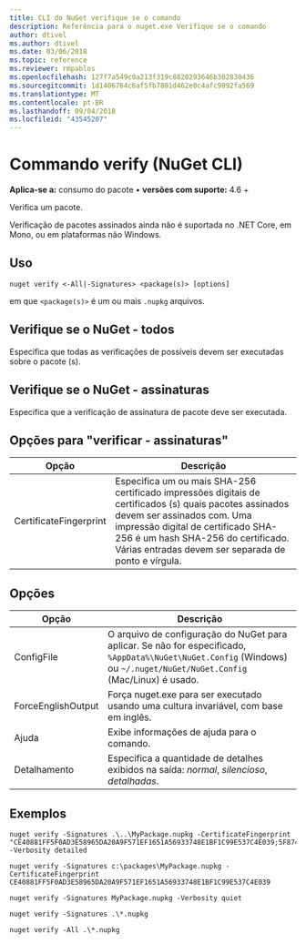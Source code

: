 ```yaml
---
title: CLI do NuGet verifique se o comando
description: Referência para o nuget.exe Verifique se o comando
author: dtivel
ms.author: dtivel
ms.date: 03/06/2018
ms.topic: reference
ms.reviewer: rmpablos
ms.openlocfilehash: 127f7a549c0a213f319c8820293646b302830436
ms.sourcegitcommit: 1d1406764c6af5fb7801d462e0c4afc9092fa569
ms.translationtype: MT
ms.contentlocale: pt-BR
ms.lasthandoff: 09/04/2018
ms.locfileid: "43545207"
---
```

# <a name="verify-command-nuget-cli"></a>Commando verify (NuGet CLI)

**Aplica-se a:** consumo do pacote &bullet; **versões com suporte:** 4.6 +

Verifica um pacote.

Verificação de pacotes assinados ainda não é suportada no .NET Core, em Mono, ou em plataformas não Windows.

## <a name="usage"></a>Uso

```cli
nuget verify <-All|-Signatures> <package(s)> [options]
```

em que `<package(s)>` é um ou mais `.nupkg` arquivos.

## <a name="nuget-verify--all"></a>Verifique se o NuGet - todos

Especifica que todas as verificações de possíveis devem ser executadas sobre o pacote (s).

## <a name="nuget-verify--signatures"></a>Verifique se o NuGet - assinaturas

Especifica que a verificação de assinatura de pacote deve ser executada.

## <a name="options-for-verify--signatures"></a>Opções para "verificar - assinaturas"

| Opção | Descrição |
| --- | --- |
| CertificateFingerprint | Especifica um ou mais SHA-256 certificado impressões digitais de certificados (s) quais pacotes assinados devem ser assinados com. Uma impressão digital de certificado SHA-256 é um hash SHA-256 do certificado. Várias entradas devem ser separada de ponto e vírgula. |

## <a name="options"></a>Opções

| Opção | Descrição |
| --- | --- |
| ConfigFile | O arquivo de configuração do NuGet para aplicar. Se não for especificado, `%AppData%\NuGet\NuGet.Config` (Windows) ou `~/.nuget/NuGet/NuGet.Config` (Mac/Linux) é usado.|
| ForceEnglishOutput | Força nuget.exe para ser executado usando uma cultura invariável, com base em inglês. |
| Ajuda | Exibe informações de ajuda para o comando. |
| Detalhamento | Especifica a quantidade de detalhes exibidos na saída: *normal*, *silencioso*, *detalhadas*. |

## <a name="examples"></a>Exemplos

```cli
nuget verify -Signatures .\..\MyPackage.nupkg -CertificateFingerprint "CE40881FF5F0AD3E58965DA20A9F571EF1651A56933748E1BF1C99E537C4E039;5F874AAF47BCB268A19357364E7FBB09D6BF9E8A93E1229909AC5CAC865802E2" -Verbosity detailed

nuget verify -Signatures c:\packages\MyPackage.nupkg -CertificateFingerprint CE40881FF5F0AD3E58965DA20A9F571EF1651A56933748E1BF1C99E537C4E039

nuget verify -Signatures MyPackage.nupkg -Verbosity quiet

nuget verify -Signatures .\*.nupkg

nuget verify -All .\*.nupkg

```